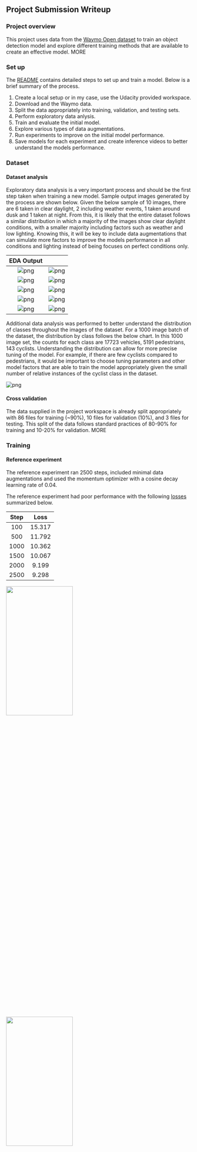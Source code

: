 ## Project Submission Writeup

### Project overview
This project uses data from the [Waymo Open dataset](https://waymo.com/open/) to train an object detection model and explore different training methods that are available to create an effective model. MORE

### Set up
The [README](/README.md) contains detailed steps to set up and train a model. Below is a brief summary of the process.

1. Create a local setup or in my case, use the Udacity provided workspace.
2. Download and the Waymo data.
3. Split the data appropriately into training, validation, and testing sets.
4. Perform exploratory data anlysis.
5. Train and evaluate the initial model.
6. Explore various types of data augmentations.
7. Run experiments to improve on the initial model performance.
8. Save models for each experiment and create inference videos to better understand the models performance.

### Dataset
#### Dataset analysis
Exploratory data analysis is a very important process and should be the first step taken when training a new model. Sample output images generated by the process are shown below. Given the below sample of 10 images, there are 6 taken in clear daylight, 2 including weather events, 1 taken around dusk and 1 taken at night. From this, it is likely that the entire dataset follows a similar distribution in which a majority of the images show clear daylight conditions, with a smaller majority including factors such as weather and low lighting. Knowing this, it will be key to include data augmentations that can simulate more factors to improve the models performance in all conditions and lighting instead of being focuses on perfect conditions only.

| EDA Output      |               |
| :-------------: | :-----------: |
| ![png](/ExploratoryDataAnalysis_output/output_6_0.png)          |     ![png](/ExploratoryDataAnalysis_output/output_6_1.png)     |
| ![png](/ExploratoryDataAnalysis_output/output_6_2.png)          |     ![png](/ExploratoryDataAnalysis_output/output_6_3.png)     |
| ![png](/ExploratoryDataAnalysis_output/output_6_4.png)          |     ![png](/ExploratoryDataAnalysis_output/output_6_5.png)     |
| ![png](/ExploratoryDataAnalysis_output/output_6_6.png)          |     ![png](/ExploratoryDataAnalysis_output/output_6_7.png)     |
| ![png](/ExploratoryDataAnalysis_output/output_6_8.png)          |     ![png](/ExploratoryDataAnalysis_output/output_6_9.png)     |

Additional data analysis was performed to better understand the distribution of classes throughout the images of the dataset. For a 1000 image batch of the dataset, the distribution by class follows the below chart. In this 1000 image set, the counts for each class are 17723 vehicles, 5191 pedestrians, 143 cyclists. Understanding the distribution can allow for more precise tuning of the model. For example, if there are few cyclists compared to pedestrians, it would be important to choose tuning parameters and other model factors that are able to train the model appropriately given the small number of relative instances of the cyclist class in the dataset. 


![png](/ExploratoryDataAnalysis_output/output_9_0.png)


#### Cross validation
The data supplied in the project workspace is already split appropriately with 86 files for training (~90%), 10 files for validation (10%), and 3 files for testing. This split of the data follows standard practices of 80-90% for training and 10-20% for validation. MORE

### Training
#### Reference experiment
The reference experiment ran 2500 steps, included minimal data augmentations and used the momentum optimizer with a cosine decay learning rate of 0.04.

The reference experiment had poor performance with the following [losses](/experiments/experiment0_reference/results/train.txt) summarized below.

| Step   | Loss   |
| :----: | :----: |
| 100    | 15.317 |
| 500    | 11.792 |
| 1000   | 10.362 |
| 1500   | 10.067 |
| 2000   | 9.199  |
| 2500   | 9.298  |

<img src="./experiments/experiment0_reference/results/train_graph.png"  width="60%" height="30%">
<img src="./experiments/experiment0_reference/results/stacked_graph.png"  width="60%" height="30%">

The reference experiment was unable to properly detect objects in the generated inference video.

#### Improve on the reference
Due to the poor performance of the initial training several experiments were performed to improve on this including adding data augmentations and updating the optimizer. The following table outlines the three experiments and a summary of the changes tested.

| Experiment           | Tested Changes |
| :------------------: | :-----------: |
| 1 - Augmentations    | Added data augmentations |
| 2 - Learning Rate    | Updated learning rate of base model |
| 3 - Optimizer        | Changed optimzer to Adam and implemented manual step learning rate |

The provided Explore Augmentations notebook made it easy to visualize the effects of different data augmentation methods. The outputs of my exploration can be found [here](/ExploreAugmentations_output/). I chose to use augmentations that would best simulate real variations that could be found in the available dataset images.

##### Experiment 1
Experiment 1 uses the reference model setup but adds several data augmentations, see below.

| Augmentation             | Reason |
| :----------------------: | :-----------: |
| random_horizontal_flip   | Can ... |
| random_crop_image        | Can remove some of the context of the original image |
| random_black_patches     | Can mimic obstructions in front of the target objects |
| random_adjust_brightness | Can simulate harsh light or no light conditions |
| random_adjust_saturation | Can ... |
| random_adjust_contrast   | Can ... |
| random_jpeg_quality      | Can mimic poor quality training data |
    
The results of experiment 1 show improvement to the reference model, however the final trained model still shows too high of loss and is unable to properly detect objects in the generated inference video.

##### Experiment 2
Experiment 2 uses the configuration of experiment 1, but adjusts the momentum optimzer learning rate to a lower value of 0.001. MORE

Experiment 2 showed a major improvment to the losses. MORE

The generated inference [videos](/experiments/experiment2/trained_model/) show how the improved model performs. However, there are clear instances in which the model improperly detects an object. MORE

<img src="./experiments/experiment2/trained_model/incorrect_detection.png"  width="60%" height="30%">

##### Experiment 3
Experiment 3 uses the Adam optimizer, instead of the momentum optimizer. In addition, a manual step learning rate is applied as described below.

| Step    | Learning Rate   |
| :-----: | :------: |
| Initial | 0.0002   |
| 500     | 0.0001   |
| 1000    | 0.00008  |
| 2000    | 0.00004  |

The generated inference [videos](/experiments/experiment3/trained_model/) show how this model improves performance even more. At the same instance, the Adam optimized model shows more accurate object detection.

<img src="./experiments/experiment3/trained_model/improved_detection.png"  width="60%" height="30%">

Although this model has the best performance of the three experiments, it still fails in a real world scenario. In the image above, at least one car is not detected at all. 

To increase the performance of the model even more, I think that more data augmentations and more optimizer adjustments are necessary to get a high accuracy model. Additionally, a larger dataset could help improve the general performance of the model.